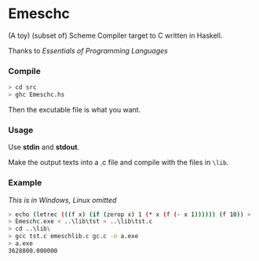 # Emeschc
(A toy) (subset of) Scheme Compiler target to C written in Haskell.

Thanks to *Essentials of Programming Languages*

### Compile
```bash
> cd src
> ghc Emeschc.hs
```

Then the excutable file is what you want.

### Usage

Use **stdin** and **stdout**.

Make the output texts into a .c file and compile with the files in `\lib`.

### Example

*This is in Windows, Linux omitted*
```bash
> echo (letrec (((f x) (if (zerop x) 1 (* x (f (- x 1)))))) (f 10)) > ..\lib\tst
> Emeschc.exe < ..\lib\tst > ..\lib\tst.c
> cd ..\lib\
> gcc tst.c emeschlib.c gc.c -o a.exe
> a.exe
3628800.000000 

```

